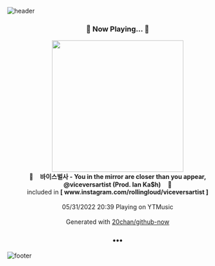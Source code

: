 ![header](https://capsule-render.vercel.app/api?type=wave&height=170&section=header&text=Hi.%20I'm%20SHIFT&fontColor=090707&fontAlignX=45&fontAlignY=65&fontSize=100)

<h3 align="center">🎵 Now Playing... 🎵</h3>
<p align="center">
  <a href="https://music.youtube.com/watch?v=7edwKkD-Dh4">
    <img width="300" src="https://lh3.googleusercontent.com/cQ32yOpoki6JdUe_ezvEMICOM916zoc7_hfzjdsPpZ0kat3hx0y4vLEdaqM735AO77VaoVRRG3guEuZu">
  </a>
  <br>
  🎵&nbsp&nbsp&nbsp <b>바이스벌사 - You in the mirror are closer than you appear, @viceversartist (Prod. Ian Ka$h)</b> &nbsp&nbsp&nbsp🎵
  <br>
  included in <b>[ www.instagram.com/rollingloud/viceversartist ]</b>
  
  <br />
  <br />
  05/31/2022 20:39 Playing on YTMusic
  <br />
  <br />
  Generated with <a href="https://github.com/20chan/github-now">20chan/github-now</a>
</p>

<h3 align="center">•••</h3>

![footer](https://capsule-render.vercel.app/api?type=wave&height=150&section=footer)
